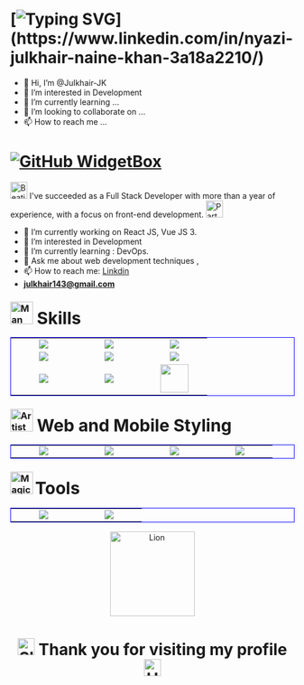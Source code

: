 # [![Typing SVG](https://readme-typing-svg.herokuapp.com?font=roboto&duration=1700&pause=1000&color=09F73E&background=CD0C2700&center=true&vCenter=true&width=500&separator=%3C&lines=%F0%9F%91%8B+Hello!+Gay's;%3CGreat+to+connect+with+you...%F0%9F%98%83%3CI'm+Nyazi+Mohammed+Julkhair+Naine+Khan%2C%F0%9F%98%8E%3C+a+Full+Stack+Developer+%F0%9F%91%A8%E2%80%8D%F0%9F%92%BB.%3CA+Portal+to+My+Virtual+Coding+%F0%9F%8C%8D!%3CWelcome+to+my+Github+Island+%F0%9F%91%8B.)](https://www.linkedin.com/in/nyazi-julkhair-naine-khan-3a18a2210/)
- 👋 Hi, I’m @Julkhair-JK
- 👀 I’m interested in Development
- 🌱 I’m currently learning ...
- 💞️ I’m looking to collaborate on ...
- 📫 How to reach me ...

<!---
Julkhair-JK/Julkhair-JK is a ✨ special ✨ repository because its `README.md` (this file) appears on your GitHub profile.
You can click the Preview link to take a look at your changes.
--->

# [![GitHub WidgetBox](https://github-widgetbox.vercel.app/api/profile?username=Julkhair-JK&data=followers,repositories,stars,commits&theme=carbon)](https://www.linkedin.com/in/nyazi-julkhair-naine-khan-3a18a2210/)

<img src="https://raw.githubusercontent.com/Tarikul-Islam-Anik/Animated-Fluent-Emojis/master/Emojis/Smilies/Beating%20Heart.png" alt="Beating Heart" width="30" height="30" /> I've succeeded as a Full Stack Developer with more than a year of experience, with a focus on front-end development. <img src="https://raw.githubusercontent.com/Tarikul-Islam-Anik/Animated-Fluent-Emojis/master/Emojis/Activities/Party%20Popper.png" alt="Party Popper" width="30" height="30" />

- 🔭 I’m currently working on React JS, Vue JS 3.
- 👀 I’m interested in Development 
- 🌱 I’m currently learning : DevOps.
- 💬 Ask me about  web development techniques ,
- 📫 How to reach me: [Linkdin](https://www.linkedin.com/in/nyazi-julkhair-naine-khan-3a18a2210/)
- **julkhair143@gmail.com**


### <img src="https://raw.githubusercontent.com/Tarikul-Islam-Anik/Animated-Fluent-Emojis/master/Emojis/People/Man%20Technologist.png" alt="Man Technologist" width="40" height="40" /><span style="font-size:30px"> Skills</span>

<table style="border:1px solid blue">
<tr>
</tr>
<tr>
    <td align='center' width="100">
        <img src="https://img.icons8.com/color/48/000000/html-5.png">
    </td>
    <td align='center' width="100">
        <img src="https://img.icons8.com/color/48/000000/javascript.png">
    </td>
    <td align='center' width="100">
        <img src="https://img.icons8.com/color/48/000000/react-native.png">
    </td>
</tr>
<tr>  
    <td align='center'  width="100">
        <img src="https://img.icons8.com/color/48/000000/nodejs.png">
    </td>
    <td align='center' width="100">
        <img src="https://www.datocms-assets.com/45470/1631026680-logo-react-native.png">
    </td>
     <td align='center' width="100">
        <img src="https://img.icons8.com/color/48/000000/firebase.png">
    </td>
 
<tr>
    <td align='center' width="100">
        <img src="https://img.icons8.com/color/48/000000/mongodb.png">
    </td>
       <td align='center' width="100">
        <img src="https://img.icons8.com/color/48/000000/typescript.png">
    </td>
   <td align='center' width="100">
        <img width="50" src="https://store-images.s-microsoft.com/image/apps.5460.13795821674373682.42a749e2-3ed9-43c6-88ec-0045278b4e49.7c939c07-5097-4a52-abd1-de0a42b889ba">
    </td>
    
</tr> 
 
</table>

### <img src="https://raw.githubusercontent.com/Tarikul-Islam-Anik/Animated-Fluent-Emojis/master/Emojis/Activities/Artist%20Palette.png" alt="Artist Palette" width="40" height="40" /><span style="font-size:30px"> Web and Mobile Styling</span>

 <table style="border:1px solid blue">
 <tr>
 </tr>
    <td align='center'  width="100">
        <img src="https://img.icons8.com/color/48/000000/css3.png">
    </td>
         <td align='center' width="100">
        <img src="https://img.icons8.com/color/48/000000/sass.png">
    </td>
     <td align='center' width="100">
        <img src="https://img.icons8.com/color/48/000000/tailwindcss.png">
    </td>
     <td align='center'  width="100">
        <img src="https://img.icons8.com/color/48/000000/material-ui.png">
    </td>
</tr> 
</table>

### <img src="https://raw.githubusercontent.com/Tarikul-Islam-Anik/Animated-Fluent-Emojis/master/Emojis/Activities/Magic%20Wand.png" alt="Magic Wand" width="40" height="40" /> <span style="font-size:30px"> Tools</span>

<table style="border:1px solid blue">
    <tr>
     <td align='center' width="100">
        <img src="https://img.icons8.com/color/48/000000/visual-studio-code-2019.png">
    </td> 
    <td align='center'  width="100">
        <img src="https://img.icons8.com/color/48/000000/git.png">
    </td>
    </tr>
    </table>
<div align="center">

<img src="https://raw.githubusercontent.com/Tarikul-Islam-Anik/Animated-Fluent-Emojis/master/Emojis/Animals/Lion.png" alt="Lion" width="150" height="150" />
</div>

# <p align="center"><img src="https://raw.githubusercontent.com/Tarikul-Islam-Anik/Animated-Fluent-Emojis/master/Emojis/Smilies/Slightly%20Smiling%20Face.png" alt="Slightly Smiling Face" width="30" height="30" /> Thank you for visiting my profile <img src="https://raw.githubusercontent.com/Tarikul-Islam-Anik/Animated-Fluent-Emojis/master/Emojis/Hand%20gestures/Handshake.png" alt="Handshake" width="30" height="30" /> </p>
